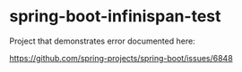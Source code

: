 # spring-boot-infinispan-test

Project that demonstrates error documented here:

https://github.com/spring-projects/spring-boot/issues/6848
